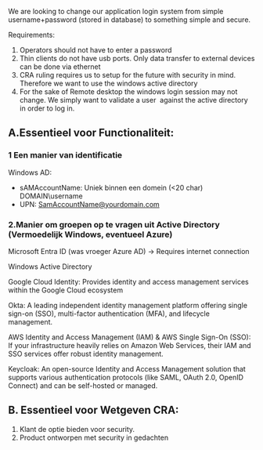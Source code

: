 We are looking to change our application login system from simple username+password (stored in database) to something simple and secure.

Requirements:
1. Operators should not have to enter a password
2. Thin clients do not have usb ports. Only data transfer to external devices can be done via ethernet
3. CRA ruling requires us to setup for the future with security in mind. Therefore we want to use the windows active directory
4. For the sake of Remote desktop the windows login session may not change. We simply want to validate a user  against the active directory in order to log in.

## A.Essentieel voor Functionaliteit:
### 1 Een manier van identificatie

Windows AD:
- sAMAccountName: Uniek binnen een domein (<20 char) DOMAIN\username
- UPN: SamAccountName@yourdomain.com
### 2.Manier om groepen op te vragen uit Active Directory (Vermoedelijk Windows, eventueel Azure)

Microsoft Entra ID (was vroeger Azure AD)
	-> Requires internet connection

Windows Active Directory

Google Cloud Identity: Provides identity and access management services within the Google Cloud ecosystem

Okta: A leading independent identity management platform offering single sign-on (SSO), multi-factor authentication (MFA), and lifecycle management.

AWS Identity and Access Management (IAM) & AWS Single Sign-On (SSO): If your infrastructure heavily relies on Amazon Web Services, their IAM and SSO services offer robust identity management.

Keycloak: An open-source Identity and Access Management solution that supports various authentication protocols (like SAML, OAuth 2.0, OpenID Connect) and can be self-hosted or managed.

## B. Essentieel voor Wetgeven CRA:
1. Klant de optie bieden voor security.
2. Product ontworpen met security in gedachten